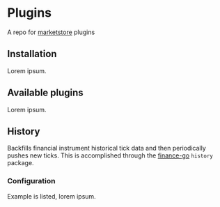 # Plugins
A repo for [marketstore][mkts] plugins

## Installation
Lorem ipsum.

## Available plugins
Lorem ipsum.

## History
Backfills financial instrument historical tick data and then periodically pushes new ticks.
This is accomplished through the [finance-go][finance] `history` package.

### Configuration
Example is listed, lorem ipsum.

[finance]: https://github.com/piquette/finance-go
[mkts]: https://github.com/alpacahq/marketstore
